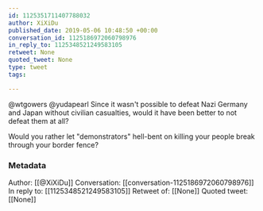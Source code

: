 ```yaml
---
id: 1125351711407788032
author: XiXiDu
published_date: 2019-05-06 10:48:50 +00:00
conversation_id: 1125186972060798976
in_reply_to: 1125348521249583105
retweet: None
quoted_tweet: None
type: tweet
tags:

---
```


@wtgowers @yudapearl Since it wasn't possible to defeat Nazi Germany and Japan without civilian casualties, would it have been better to not defeat them at all? 

Would you rather let "demonstrators" hell-bent on killing your people break through your border fence?

### Metadata

Author: [[@XiXiDu]]
Conversation: [[conversation-1125186972060798976]]
In reply to: [[1125348521249583105]]
Retweet of: [[None]]
Quoted tweet: [[None]]
